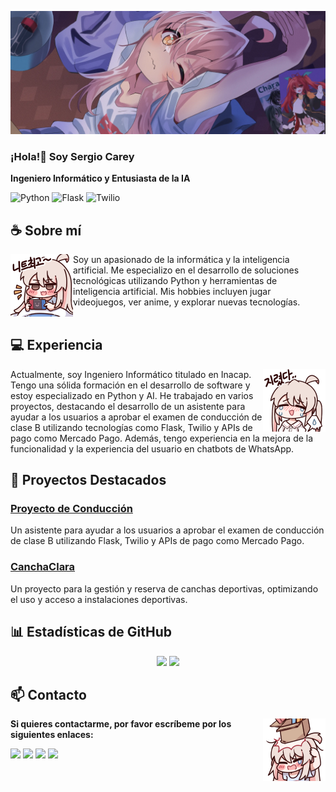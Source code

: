 <div align="center">
<!-- ![](https://typograssy.deno.dev/api?text=お兄ちゃんはおしまい!&l0=none&bg=none&frame=none&speed=100&comment=) -->
<!-- ![](https://typograssy.deno.dev/api?text=お兄ちゃんはおしまい!&l0=none&l1=00cce6&l2=80f1ff&l3=009eb3&l4=caf9ff&bg=none&frame=none&speed=100&comment=) -->
</div>

![Preview](./images/bg.webp)

### ¡Hola!👋 Soy Sergio Carey

**Ingeniero Informático y Entusiasta de la IA**

![Python](https://img.shields.io/badge/Python-3776AB?style=for-the-badge&logo=python&logoColor=white)
![Flask](https://img.shields.io/badge/Flask-000000?style=for-the-badge&logo=flask&logoColor=white)
![Twilio](https://img.shields.io/badge/Twilio-F22F46?style=for-the-badge&logo=twilio&logoColor=white)

## **☕ Sobre mí**
<a href="https://github.com/SC-Sergio"><img align="left" width="100" src="./images/mahiro_switch.png"></a>
Soy un apasionado de la informática y la inteligencia artificial. Me especializo en el desarrollo de soluciones tecnológicas utilizando Python y herramientas de inteligencia artificial. Mis hobbies incluyen jugar videojuegos, ver anime, y explorar nuevas tecnologías.
<br><br>

## **💻 Experiencia**
<a href="https://github.com/SC-Sergio"><img align="right" width="100" src="./images/mahiro_cry.png"></a>
Actualmente, soy Ingeniero Informático titulado en Inacap. Tengo una sólida formación en el desarrollo de software y estoy especializado en Python y AI. He trabajado en varios proyectos, destacando el desarrollo de un asistente para ayudar a los usuarios a aprobar el examen de conducción de clase B utilizando tecnologías como Flask, Twilio y APIs de pago como Mercado Pago. Además, tengo experiencia en la mejora de la funcionalidad y la experiencia del usuario en chatbots de WhatsApp.

## 🚀 Proyectos Destacados

### [Proyecto de Conducción](https://github.com/SC-Sergio/ProyectoConduccion)
Un asistente para ayudar a los usuarios a aprobar el examen de conducción de clase B utilizando Flask, Twilio y APIs de pago como Mercado Pago.

### [CanchaClara](https://www.linkedin.com/in/sergio-enrique-carey-alegre-58b318174/)
Un proyecto para la gestión y reserva de canchas deportivas, optimizando el uso y acceso a instalaciones deportivas.

## **📊 Estadísticas de GitHub**
<p align="center"><img width="50%" src="https://github-readme-stats.vercel.app/api?username=SC-Sergio&show_icons=true&count_private=true&theme=react&hide_border=true&bg_color=0D1117"/> <img width="45%" src="https://github-readme-stats.vercel.app/api/top-langs/?username=SC-Sergio&show_icons=true&count_private=true&theme=react&hide_border=true&bg_color=0D1117&layout=compact"/>
</p>

## **📫 Contacto**
<a href="https://github.com/SC-Sergio"><img align="right" width="100" src="./images/mahiro_box.png" /></a>
**Si quieres contactarme, por favor escríbeme por los siguientes enlaces:**

[![](https://img.shields.io/github/followers/SC-Sergio?label=Seguidores&style=social)](https://github.com/SC-Sergio)
[![](https://img.shields.io/badge/LinkedIn-0A66C2?logo=linkedin&logoColor=white)](https://www.linkedin.com/in/sergio-enrique-carey-alegre-58b318174/)
[![](https://img.shields.io/badge/Steam-1a6a98?logo=steam&logoColor=white)](https://steamcommunity.com/profiles/76561198080346056/)
[![](https://img.shields.io/badge/Mail-D14836?logo=gmail&logoColor=white)](mailto:sergiocareyhola@gmail.com)
